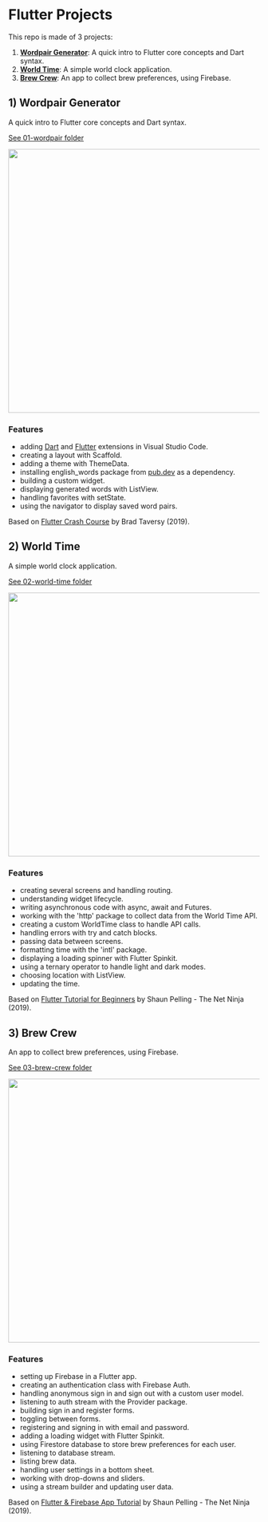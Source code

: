 # Flutter Projects

This repo is made of 3 projects:

1. [**Wordpair Generator**](#wordpair): A quick intro to Flutter core concepts and Dart syntax.
2. [**World Time**](#worldtime): A simple world clock application.
3. [**Brew Crew**](#brewcrew): An app to collect brew preferences, using Firebase.

## <a name="wordpair"></a> 1) Wordpair Generator

A quick intro to Flutter core concepts and Dart syntax.

[See 01-wordpair folder](https://github.com/solygambas/flutter-projects/tree/main/01-wordpair)

<p align="center">
    <a href="https://github.com/solygambas/flutter-projects/tree/main/01-wordpair">
        <img src="01-wordpair/screenshot.png" style="width:528px;max-width: 100%;">
    </a>
</p>

### Features

- adding [Dart](https://marketplace.visualstudio.com/items?itemName=Dart-Code.dart-code) and [Flutter](https://marketplace.visualstudio.com/items?itemName=Dart-Code.flutter) extensions in Visual Studio Code.
- creating a layout with Scaffold.
- adding a theme with ThemeData.
- installing english_words package from [pub.dev](https://pub.dev/) as a dependency.
- building a custom widget.
- displaying generated words with ListView.
- handling favorites with setState.
- using the navigator to display saved word pairs.

Based on [Flutter Crash Course](https://www.youtube.com/watch?v=1gDhl4leEzA) by Brad Taversy (2019).

## <a name="worldtime"></a> 2) World Time

A simple world clock application.

[See 02-world-time folder](https://github.com/solygambas/flutter-projects/tree/main/02-world-time)

<p align="center">
    <a href="https://github.com/solygambas/flutter-projects/tree/main/02-world-time">
        <img src="02-world-time/screenshot.png" style="width:528px;max-width: 100%;">
    </a>
</p>

### Features

- creating several screens and handling routing.
- understanding widget lifecycle.
- writing asynchronous code with async, await and Futures.
- working with the 'http' package to collect data from the World Time API.
- creating a custom WorldTime class to handle API calls.
- handling errors with try and catch blocks.
- passing data between screens.
- formatting time with the 'intl' package.
- displaying a loading spinner with Flutter Spinkit.
- using a ternary operator to handle light and dark modes.
- choosing location with ListView.
- updating the time.

Based on [Flutter Tutorial for Beginners](https://www.youtube.com/watch?v=1ukSR1GRtMU&list=PL4cUxeGkcC9jLYyp2Aoh6hcWuxFDX6PBJ) by Shaun Pelling - The Net Ninja (2019).

## <a name="brewcrew"></a> 3) Brew Crew

An app to collect brew preferences, using Firebase.

[See 03-brew-crew folder](https://github.com/solygambas/flutter-projects/tree/main/03-brew-crew)

<p align="center">
    <a href="https://github.com/solygambas/flutter-projects/tree/main/03-brew-crew">
        <img src="03-brew-crew/screenshot.png" style="width:528px;max-width: 100%;">
    </a>
</p>

### Features

- setting up Firebase in a Flutter app.
- creating an authentication class with Firebase Auth.
- handling anonymous sign in and sign out with a custom user model.
- listening to auth stream with the Provider package.
- building sign in and register forms.
- toggling between forms.
- registering and signing in with email and password.
- adding a loading widget with Flutter Spinkit.
- using Firestore database to store brew preferences for each user.
- listening to database stream.
- listing brew data.
- handling user settings in a bottom sheet.
- working with drop-downs and sliders.
- using a stream builder and updating user data.

Based on [Flutter & Firebase App Tutorial](https://www.youtube.com/playlist?list=PL4cUxeGkcC9j--TKIdkb3ISfRbJeJYQwC) by Shaun Pelling - The Net Ninja (2019).
